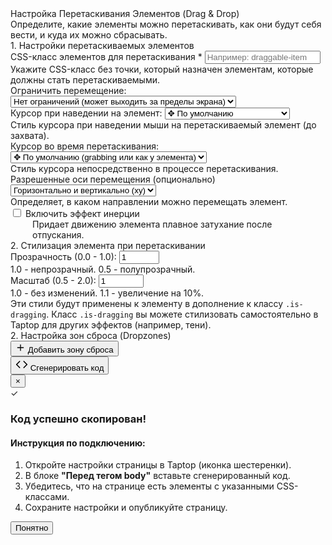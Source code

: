 <div id="drag-drop-generator" class="generator-container">
  <div class="generator-header">
    <div class="generator-title">Настройка Перетаскивания Элементов (Drag & Drop)</div>
    <div class="generator-subtitle">Определите, какие элементы можно перетаскивать, как они будут себя вести, и куда их можно сбрасывать.</div>
  </div>

  <div class="settings-block">
    <div class="settings-section">
      <div class="settings-section-title">1. Настройки перетаскиваемых элементов</div>
      <div class="settings-row">
        <div class="setting-group">
          <label for="dnd-draggable-selector">CSS-класс элементов для перетаскивания <span class="required-indicator">*</span></label>
          <input type="text" id="dnd-draggable-selector" class="text-input" placeholder="Например: draggable-item">
          <div class="helper-text">Укажите CSS-класс без точки, который назначен элементам, которые должны стать перетаскиваемыми.</div>
        </div>
      </div>
      <div class="settings-row">
        <div class="setting-group">
  <label for="dnd-containment-type">Ограничить перемещение:</label>
  <select id="dnd-containment-type" class="select-styled">
    <option value="none" selected>Нет ограничений (может выходить за пределы экрана)</option>
    <option value="parent">Родительским элементом</option>
    <option value="custom">Пользовательским селектором</option>
  </select>
</div>
<div class="setting-group" id="dnd-custom-containment-group" style="display: none;">
  <label for="dnd-custom-containment-selector">CSS-селектор контейнера-ограничителя:</label>
  <input type="text" id="dnd-custom-containment-selector" class="text-input" placeholder="Например: drag-area">
  <div class="helper-text">Укажите CSS-класс (например, <code>my-container</code>) или ID (например, <code>#myContainer</code>).</div>
</div>
        <div class="setting-group">
          <label for="dnd-hover-cursor">Курсор при наведении на элемент:</label>
          <select id="dnd-hover-cursor" class="select-styled">
            <option value="" selected>✥ По умолчанию</option>
            <option value="grab">🖐️ Схватить (grab)</option>
            <option value="move">✥ Перемещение (move)</option>
            <option value="pointer">👉 Указатель (pointer)</option>
            <option value="help">❓ Помощь (help)</option>
            <option value="wait">⏳ Ожидание (wait)</option>
            <option value="crosshair">十字 Перекрестие (crosshair)</option>
          </select>
          <div class="helper-text">Стиль курсора при наведении мыши на перетаскиваемый элемент (до захвата).</div>
        </div>
                <div class="setting-group">
          <label for="dnd-dragging-cursor">Курсор во время перетаскивания:</label>
          <select id="dnd-dragging-cursor" class="select-styled">
            <option value="" selected>✥ По умолчанию (grabbing или как у элемента)</option>
            <option value="grabbing">✊ Захвачено (grabbing)</option>
            <option value="move">✥ Перемещение (move)</option>
            <option value="none">🚫 Скрыть курсор (none)</option>
            <option value="pointer">👉 Указатель (pointer)</option>
            <option value="no-change"  >Без изменений от hover</option> </select>
          <div class="helper-text">Стиль курсора непосредственно в процессе перетаскивания.</div>
         </div>
        </div>
        <div class="setting-group">
          <label for="dnd-axis">Разрешенные оси перемещения (опционально)</label>
          <select id="dnd-axis" class="select-styled">
            <option value="xy" selected>Горизонтально и вертикально (xy)</option>
            <option value="x">Только горизонтально (x)</option>
            <option value="y">Только вертикально (y)</option>
          </select>
          <div class="helper-text">Определяет, в каком направлении можно перемещать элемент.</div>
        </div>
      </div>
      <div class="settings-row">
        <div class="setting-group">
          <label class="checkbox-container">
            <input type="checkbox" id="dnd-inertia">
            <span class="checkmark"></span>
            <span class="checkbox-option-label">Включить эффект инерции</span>
          </label>
          <div class="helper-text" style="margin-left: 35px;">Придает движению элемента плавное затухание после отпускания.</div>
        </div>
      </div>
    </div>
<div class="settings-block">      
<div class="settings-section">
        <div class="settings-section-title">2. Стилизация элемента при перетаскивании</div>
        <div class="settings-row">
            <div class="setting-group">
                <label for="dnd-drag-opacity">Прозрачность (0.0 - 1.0):</label>
                <input type="number" id="dnd-drag-opacity" class="number-input" min="0" max="1" step="0.1" value="1">
                <div class="helper-text">1.0 - непрозрачный. 0.5 - полупрозрачный.</div>
            </div>
            <div class="setting-group">
                <label for="dnd-drag-scale">Масштаб (0.5 - 2.0):</label>
                <input type="number" id="dnd-drag-scale" class="number-input" min="0.5" max="2" step="0.05" value="1">
                <div class="helper-text">1.0 - без изменений. 1.1 - увеличение на 10%.</div>
            </div>
        </div>
        <div class="helper-text">Эти стили будут применены к элементу в дополнение к классу <code>.is-dragging</code>. Класс <code>.is-dragging</code> вы можете стилизовать самостоятельно в Taptop для других эффектов (например, тени).</div>
    </div>
  </div>

  <div class="settings-block">
    <div class="settings-section">
      <div class="settings-section-title">2. Настройка зон сброса (Dropzones)</div>
      <div id="dnd-dropzone-rules-container">
        </div>
      <button id="dnd-add-dropzone-rule-button" class="add-rule-button">
        <svg width="16" height="16" viewBox="0 0 24 24" fill="none" xmlns="http://www.w3.org/2000/svg">
          <path d="M12 5V19M5 12H19" stroke="currentColor" stroke-width="2" stroke-linecap="round" stroke-linejoin="round"/>
        </svg>
        Добавить зону сброса
      </button>
    </div>
  </div>

  <div class="action-section">
    <button id="generate-btn" class="generate-button">
      <svg width="20" height="20" viewBox="0 0 24 24" fill="none" xmlns="http://www.w3.org/2000/svg"><path d="M16 18l6-6-6-6" stroke="currentColor" stroke-width="2" stroke-linecap="round" stroke-linejoin="round"/><path d="M8 6l-6 6 6 6" stroke="currentColor" stroke-width="2" stroke-linecap="round" stroke-linejoin="round"/></svg>
      <span class="button-text">Сгенерировать код</span>
    </button>
  </div>

  <div id="success-modal" class="modal">
    <div class="modal-content">
      <button class="close-modal">&times;</button>
      <div class="modal-header">
        <div class="success-icon">✓</div>
        <h3>Код успешно скопирован!</h3>
      </div>
      <div class="instruction-block">
        <h4>Инструкция по подключению:</h4>
        <ol>
          <li>Откройте настройки страницы в Taptop (иконка шестеренки).</li>
          <li>В блоке <strong>"Перед тегом body"</strong> вставьте сгенерированный код.</li>
          <li>Убедитесь, что на странице есть элементы с указанными CSS-классами.</li>
          <li>Сохраните настройки и опубликуйте страницу.</li>
        </ol>
      </div>
      <button class="close-button">Понятно</button>
    </div>
  </div>
</div>

<template id="dnd-dropzone-rule-template">
  <div class="rule-card dnd-dropzone-rule-card" data-rule-id="">
    <div class="rule-header">
      <div class="rule-title">Зона сброса <span class="rule-badge rule-number">1</span></div>
      <button class="remove-rule-button" type="button" aria-label="Удалить зону сброса">
        <svg width="16" height="16" viewBox="0 0 24 24" fill="none" xmlns="http://www.w3.org/2000/svg"><path d="M18 6L6 18M6 6l12 12" stroke="currentColor" stroke-width="2" stroke-linecap="round" stroke-linejoin="round"/></svg>
      </button>
    </div>
    <div class="rule-body">
      <div class="settings-row">
        <div class="setting-group">
          <label for="dnd-dropzone-selector-template">CSS-класс зоны сброса <span class="required-indicator">*</span></label>
          <input type="text" class="text-input dnd-dropzone-selector" id="dnd-dropzone-selector-template" name="dropzoneSelector" placeholder="Например: drop-target-area">
          <div class="helper-text">Укажите CSS-класс элемента, который будет служить зоной для сброса.</div>
        </div>
        <div class="setting-group">
          <label for="dnd-accept-draggables-template">CSS-класс(ы) принимаемых элементов <span class="required-indicator">*</span></label>
          <input type="text" class="text-input dnd-accept-draggables" id="dnd-accept-draggables-template" name="acceptDraggables" placeholder="Например: draggable-item, card">
          <div class="helper-text">Укажите CSS-класс (или несколько через запятую) перетаскиваемых элементов, которые можно сбросить в эту зону.</div>
        </div>
      </div>
      <div class="settings-row">
        <div class="setting-group">
          <label for="dnd-ondragenter-class-template">CSS-класс для зоны при перетаскивании над ней (опционально)</label>
          <input type="text" class="text-input dnd-ondragenter-class" id="dnd-ondragenter-class-template" name="onDragEnterClass" placeholder="Например: drop-active">
          <div class="helper-text">Этот класс будет добавлен зоне, когда совместимый элемент перетаскивается над ней.</div>
        </div>
        <div class="setting-group">
          <label for="dnd-candrop-class-template">CSS-класс для перетаскиваемого элемента над зоной (опционально)</label>
          <input type="text" class="text-input dnd-candrop-class" id="dnd-candrop-class-template" name="canDropClass" placeholder="Например: can-be-dropped">
          <div class="helper-text">Этот класс будет добавлен перетаскиваемому элементу, когда он находится над этой зоной и может быть сброшен.</div>
        </div>
      </div>
    </div>
  </div>
</template>
